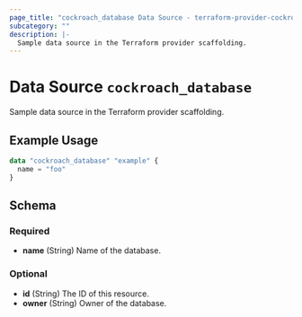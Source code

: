 ```yaml
---
page_title: "cockroach_database Data Source - terraform-provider-cockroach"
subcategory: ""
description: |-
  Sample data source in the Terraform provider scaffolding.
---
```


# Data Source `cockroach_database`

Sample data source in the Terraform provider scaffolding.

## Example Usage

```terraform
data "cockroach_database" "example" {
  name = "foo"
}
```

## Schema

### Required

- **name** (String) Name of the database.

### Optional

- **id** (String) The ID of this resource.
- **owner** (String) Owner of the database.


